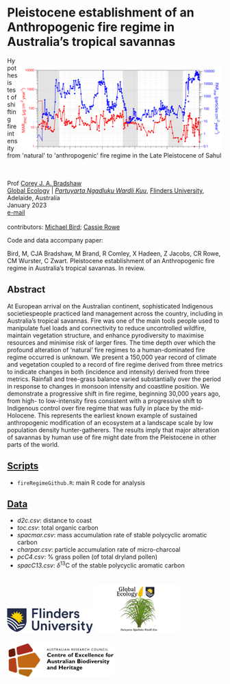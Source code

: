 # Pleistocene establishment of an Anthropogenic fire regime in Australia’s tropical savannas
<img align="right" src="www/PARchar and MARspac.png" alt="MARSPAC versus PARchar" width="480" style="margin-top: 20px">

Hypothesis test of shifting fire intensity from 'natural' to 'anthropogenic' fire regime in the Late Pleistocene of Sahul 

<br>
<br>
Prof <a href="https://globalecologyflinders.com/people/#DIRECTOR">Corey J. A. Bradshaw</a> <br>
<a href="http://globalecologyflinders.com" target="_blank">Global Ecology</a> | <em><a href="https://globalecologyflinders.com/partuyarta-ngadluku-wardli-kuu/" target="_blank">Partuyarta Ngadluku Wardli Kuu</a></em>, <a href="http://flinders.edu.au" target="_blank">Flinders University</a>, Adelaide, Australia <br>
January 2023 <br>
<a href=mailto:corey.bradshaw@flinders.edu.au>e-mail</a> <br>
<br>
contributors: <a href="https://research.jcu.edu.au/portfolio/michael.bird">Michael Bird</a>; <a href="https://research.jcu.edu.au/portfolio/cassandra.rowe/">Cassie Rowe</a>

Code and data accompany paper:

Bird, M, CJA Bradshaw, M Brand, R Comley, X Hadeen, Z Jacobs, CR Rowe, CM Wurster, C Zwart. Pleistocene establishment of an Anthropogenic fire regime in Australia’s tropical savannas. In review.

## Abstract
At European arrival on the Australian continent, sophisticated Indigenous societiespeople practiced land management across the country, including in Australia’s tropical savannas. Fire was one of the main tools people used to manipulate fuel loads and connectivity to reduce uncontrolled wildfire, maintain vegetation structure, and enhance pyrodiversity to maximise resources and minimise risk of larger fires. The time depth over which the profound alteration of ‘natural’ fire regimes to a human-dominated fire regime occurred is unknown. We present a 150,000 year record of climate and vegetation coupled to a record of fire regime derived from three metrics to indicate changes in both (incidence and intensity) derived from three metrics. Rainfall and tree-grass balance varied substantially over the period in response to changes in monsoon intensity and coastline position. We demonstrate a progressive shift in fire regime, beginning 30,000 years ago, from high- to low-intensity fires consistent with a progressive shift to Indigenous control over fire regime that was fully in place by the mid-Holocene. This represents the earliest known example of sustained anthropogenic modification of an ecosystem at a landscape scale by low population density hunter-gatherers. The results imply that major alteration of savannas by human use of fire might date from the Pleistocene in other parts of the world.


## <a href="https://github.com/cjabradshaw/FireRegimeShift/tree/main/scripts">Scripts</a>
- <code>fireRegimeGithub.R</code>: main R code for analysis

## <a href="https://github.com/cjabradshaw/FireRegimeShift/tree/main/data">Data</a>
- <em>d2c.csv</em>: distance to coast
- <em>toc.csv</em>: total organic carbon
- <em>spacmar.csv</em>: mass accumulation rate of stable polycyclic aromatic carbon 
- <em>charpar.csv</em>: particle accumulation rate of micro-charcoal 
- <em>pcC4.csv</em>: % grass pollen (of total dryland pollen)
- <em>spacC13.csv</em>: <em>δ</em><sup>13</sup>C of the stable polycyclic aromatic carbon


<a href="https://www.flinders.edu.au"><img align="bottom-left" src="www/Flinders_University_Logo_Horizontal_RGB_Master.png" alt="Flinders University logo" width="200" style="margin-top: 20px"></a> <a href="https://globalecologyflinders.com"><img align="bottom-left" src="www/GEL Logo Kaurna New Transp.png" alt="GEL logo" width="200" style="margin-top: 20px"></a> <a href="https://EpicAustralia.org.au"><img align="bottom-left" src="www/CabahFCL.cropped.jpg" alt="CABAH logo" width="250" style="margin-top: 20px"></a>
